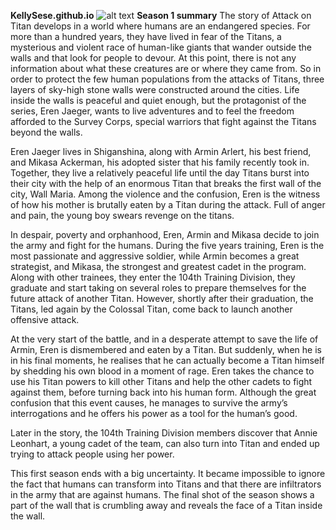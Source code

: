 **KellySese.github.io**
![alt text](https://wallpapers.com/images/high/scouting-legion-attack-on-titan-logo-hpy8im9jbawkbwqa.webp)
**Season 1 summary**
The story of Attack on Titan develops in a world where humans are an endangered species. For more than a hundred years, they have lived in fear of the Titans, a mysterious and violent race of human-like giants that wander outside the walls and that look for people to devour. At this point, there is not any information about what these creatures are or where they came from. So in order to protect the few human populations from the attacks of Titans, three layers of sky-high stone walls were constructed around the cities. Life inside the walls is peaceful and quiet enough, but the protagonist of the series, Eren Jaeger, wants to live adventures and to feel the freedom afforded to the Survey Corps, special warriors that fight against the Titans beyond the walls.

Eren Jaeger lives in Shiganshina, along with Armin Arlert, his best friend, and Mikasa Ackerman, his adopted sister that his family recently took in. Together, they live a relatively peaceful life until the day Titans burst into their city with the help of an enormous Titan that breaks the first wall of the city, Wall Maria. Among the violence and the confusion, Eren is the witness of how his mother is brutally eaten by a Titan during the attack. Full of anger and pain, the young boy swears revenge on the titans.

In despair, poverty and orphanhood, Eren, Armin and Mikasa decide to join the army and fight for the humans. During the five years training, Eren is the most passionate and aggressive soldier, while Armin becomes a great strategist, and Mikasa, the strongest and greatest cadet in the program. Along with other trainees, they enter the 104th Training Division, they graduate and start taking on several roles to prepare themselves for the future attack of another Titan.
However, shortly after their graduation, the Titans, led again by the Colossal Titan, come back to launch another offensive attack.

At the very start of the battle, and in a desperate attempt to save the life of Armin, Eren is dismembered and eaten by a Titan. But suddenly, when he is in his final moments, he realises that he can actually become a Titan himself by shedding his own blood in a moment of rage. Eren takes the chance to use his Titan powers to kill other Titans and help the other cadets to fight against them, before turning back into his human form. Although the great confusion that this event causes, he manages to survive the army’s interrogations and he offers his power as a tool for the human’s good.

Later in the story, the 104th Training Division members discover that Annie Leonhart, a young cadet of the team, can also turn into Titan and ended up trying to attack people using her power.

This first season ends with a big uncertainty. It became impossible to ignore the fact that humans can transform into Titans and that there are infiltrators in the army that are against humans. The final shot of the season shows a part of the wall that is crumbling away and reveals the face of a Titan inside the wall.
